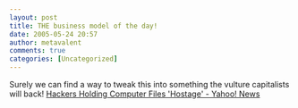 ```yaml
---
layout: post
title: THE business model of the day!
date: 2005-05-24 20:57
author: metavalent
comments: true
categories: [Uncategorized]
---
```

Surely we can find a way to tweak this into something the vulture capitalists will back! <a href="http://news.yahoo.com/s/ap/20050525/ap_on_hi_te/internet_ransom">Hackers Holding Computer Files 'Hostage' - Yahoo! News</a>
